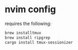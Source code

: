 # nvim config

requires the following:

```sh
brew installtmux
brew install ripgrep
cargo install tmux-sessionizer
```
